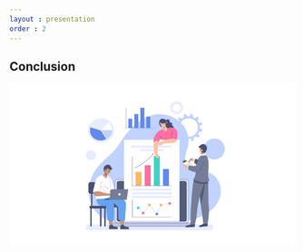 ```yaml
---
layout : presentation
order : 2
---
```


<!-- new slide -->

## Conclusion

![conclusion](../../feature/introduction/images/introduction.png)




